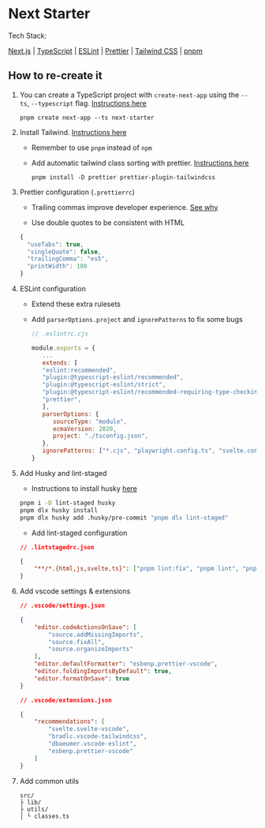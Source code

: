 # Next Starter

Tech Stack:

[Next.js](https://nextjs.org/) | [TypeScript](https://www.typescriptlang.org/) | [ESLint](https://eslint.org/) | [Prettier](https://prettier.io/) | [Tailwind CSS](https://tailwindcss.com/) | [pnpm]()

## How to re-create it

1.  You can create a TypeScript project with `create-next-app` using the `--ts`, `--typescript` flag. [Instructions here](https://nextjs.org/docs/basic-features/typescript)

    ```
    pnpm create next-app --ts next-starter
    ```

1.  Install Tailwind. [Instructions here](https://tailwindcss.com/docs/guides/nextjs)

    - Remember to use `pnpm` instead of `npm`

    - Add automatic tailwind class sorting with prettier. [Instructions here](https://tailwindcss.com/blog/automatic-class-sorting-with-prettier)

      ```
      pnpm install -D prettier prettier-plugin-tailwindcss
      ```

1.  Prettier configuration (`.prettierrc`)

    - Trailing commas improve developer experience. [See why](https://developer.mozilla.org/en-US/docs/Web/JavaScript/Reference/Trailing_commas)

    - Use double quotes to be consistent with HTML

    ```js
    {
      "useTabs": true,
      "singleQuote": false,
      "trailingComma": "es5",
      "printWidth": 100
    }
    ```

1.  ESLint configuration

    - Extend these extra rulesets
    - Add `parserOptions.project` and `ignorePatterns` to fix some bugs

      ```js
      // .eslintrc.cjs

      module.exports = {
         ...
         extends: [
         "eslint:recommended",
         "plugin:@typescript-eslint/recommended",
         "plugin:@typescript-eslint/strict",
         "plugin:@typescript-eslint/recommended-requiring-type-checking",
         "prettier",
         ],
         parserOptions: {
            sourceType: "module",
            ecmaVersion: 2020,
            project: "./tsconfig.json",
         },
         ignorePatterns: ["*.cjs", "playwright.config.ts", "svelte.config.js"],
      }
      ```

1.  Add Husky and lint-staged

    - Instructions to install husky [here](https://typicode.github.io/husky/#/?id=install)

    ```bash
    pnpm i -D lint-staged husky
    pnpm dlx husky install
    pnpm dlx husky add .husky/pre-commit "pnpm dlx lint-staged"
    ```

    - Add lint-staged configuration

    ```json
    // .lintstagedrc.json

    {
    	"**/*.{html,js,svelte,ts}": ["pnpm lint:fix", "pnpm lint", "pnpm check"]
    }
    ```

1.  Add vscode settings & extensions

    ```json
    // .vscode/settings.json

    {
    	"editor.codeActionsOnSave": [
    		"source.addMissingImports",
    		"source.fixAll",
    		"source.organizeImports"
    	],
    	"editor.defaultFormatter": "esbenp.prettier-vscode",
    	"editor.foldingImportsByDefault": true,
    	"editor.formatOnSave": true
    }
    ```

    ```json
    // .vscode/extensions.json

    {
    	"recommendations": [
    		"svelte.svelte-vscode",
    		"bradlc.vscode-tailwindcss",
    		"dbaeumer.vscode-eslint",
    		"esbenp.prettier-vscode"
    	]
    }
    ```

1.  Add common utils

    ```
    src/
    ├ lib/
    ├ utils/
    │ └ classes.ts
    ```
